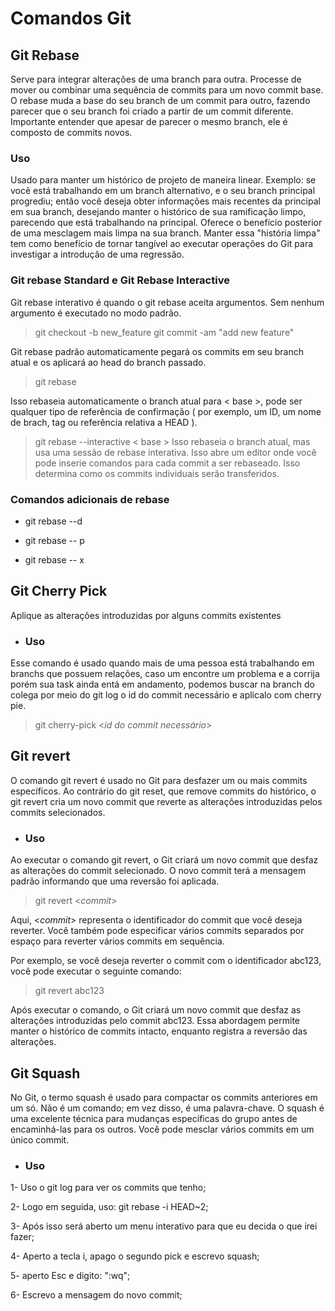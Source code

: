 # Comandos Git
<h2> Git Rebase </h2> 
Serve para integrar alterações de uma branch para outra.
Processe de mover ou combinar uma sequência de commits para um novo commit base.
O rebase muda a base do seu branch de um commit para outro, fazendo parecer que o seu branch foi criado a partir de um commit diferente.
Importante entender que apesar de parecer o mesmo branch, ele é composto de commits novos.
<h3>Uso</h3>
Usado para manter um histórico de projeto de maneira linear. Exemplo: se você está trabalhando em um branch alternativo, e o seu branch principal progrediu; então você deseja obter informações mais recentes da principal em sua branch, desejando manter o histórico de sua ramificação limpo, parecendo que está trabalhando na principal. Oferece o benefício posterior de uma mesclagem mais limpa na sua branch. Manter essa "história limpa" tem como benefício de tornar tangível ao executar operações do Git para investigar a introdução de uma regressão.
 <h3>Git rebase Standard e Git Rebase Interactive</h3>
 Git rebase interativo é quando o git rebase aceita argumentos. Sem nenhum argumento é executado no modo padrão.

 > git checkout -b new_feature
 > git commit -am "add new feature"

Git rebase padrão automaticamente pegará os commits em seu branch atual e os aplicará ao head do branch passado.
> git rebase <base>

Isso rebaseia automaticamente o branch atual para < base >, pode ser qualquer tipo de referência de confirmação ( por exemplo, um ID, um nome de brach, tag ou referência relativa a HEAD ).

>git rebase --interactive < base >
Isso rebaseia o branch atual, mas usa uma sessão de rebase interativa. Isso abre um editor onde você pode inserie comandos para cada commit a ser rebaseado. Isso determina como os commits individuais serão transferidos.
<h3>Comandos adicionais de rebase</h3>

* git rebase --d

* git rebase -- p


* git rebase -- x

## Git Cherry Pick

Aplique as alterações introduzidas por alguns commits existentes

* ### Uso
Esse comando é usado quando mais de uma pessoa está trabalhando em branchs
que possuem relações, caso um encontre um problema e a corrija porém sua task
ainda entá em andamento, podemos buscar na branch do colega por meio do git log
o id do commit necessário e aplicalo com cherry pie.

>git cherry-pick <*id do commit necessário*>

## Git revert

O comando git revert é usado no Git para desfazer um ou mais commits específicos. Ao contrário do git reset, que remove commits do histórico, o git revert cria um novo commit que reverte as alterações introduzidas pelos commits selecionados.

* ### Uso
Ao executar o comando git revert, o Git criará um novo commit que desfaz as alterações do commit selecionado. O novo commit terá a mensagem padrão informando que uma reversão foi aplicada.

>git revert <*commit*>

Aqui, <*commit*> representa o identificador do commit que você deseja reverter. Você também pode especificar vários commits separados por espaço para reverter vários commits em sequência.

Por exemplo, se você deseja reverter o commit com o identificador abc123, você pode executar o seguinte comando:

>git revert abc123

Após executar o comando, o Git criará um novo commit que desfaz as alterações introduzidas pelo commit abc123. Essa abordagem permite manter o histórico de commits intacto, enquanto registra a reversão das alterações.

## Git Squash

No Git, o termo squash é usado para compactar os commits anteriores em um só. Não é um comando; em vez disso, é uma palavra-chave. O squash é uma excelente técnica para mudanças específicas do grupo antes de encaminhá-las para os outros. Você pode mesclar vários commits em um único commit.

* ### Uso
1- Uso o git log para ver os commits que tenho;

2- Logo em seguida, uso: git rebase -i HEAD~2;

3- Após isso será aberto um menu interativo para que eu decida o que irei fazer;

4- Aperto a tecla i, apago o segundo pick e escrevo squash;

5- aperto Esc e digito: ":wq";

6- Escrevo a mensagem do novo commit;